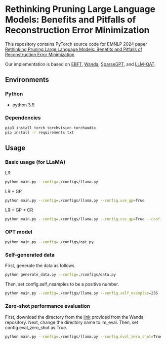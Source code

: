 # Rethinking Pruning Large Language Models: Benefits and Pitfalls of Reconstruction Error Minimization

This repository contains PyTorch source code for EMNLP 2024 paper [Rethinking Pruning Large Language Models: Benefits and Pitfalls of Reconstruction Error Minimization](https://arxiv.org/abs/2406.15524).

Our implementation is based on [EBFT](https://github.com/sunggo/EBFT/tree/main), [Wanda](https://github.com/locuslab/wanda), [SparseGPT](https://github.com/IST-DASLab/sparsegpt), and [LLM-QAT](https://github.com/facebookresearch/LLM-QAT).

## Environments

### Python
- python 3.9

### Dependencies
```bash
pip3 install torch torchvision torchaudio
pip install -r requirements.txt
```

## Usage

### Basic usage (for LLaMA)
LR
```bash
python main.py --config=./configs/llama.py
```

LR + GP
```bash
python main.py --config=./configs/llama.py --config.use_gp=True
```

LR + GP + CR
```bash
python main.py --config=./configs/llama.py --config.use_gp=True --config.use_cr=True
```

### OPT model

```bash
python main.py --config=./configs/opt.py
```

### Self-generated data
First, generate the data as follows.
```bash
python generate_data.py --config=./configs/data.py
```

Then, set config.self_nsamples to be a positive number.
```bash
python main.py --config=./configs/llama.py --config.self_nsamples=256
```

### Zero-shot performance evaluation

First, download the directory from the [link](https://drive.google.com/file/d/1zugbLyGZKsH1L19L9biHLfaGGFnEc7XL/view) provided from the Wanda repository.
Next, change the directory name to lm_eval.
Then, set config.eval_zero_shot as True.
```bash
python main.py --config=./configs/llama.py --config.eval_zero_shot=True
```